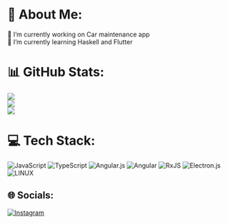 # 💫 About Me:
🔭 I’m currently working on Car maintenance app<br>🌱 I’m currently learning Haskell and Flutter

# 📊 GitHub Stats:
![](https://github-readme-stats.vercel.app/api?username=mkinitcpio&theme=default&hide_border=true&include_all_commits=true&count_private=false)<br/>
![](https://github-readme-streak-stats.herokuapp.com/?user=mkinitcpio&theme=default&hide_border=true)<br/>
![](https://github-readme-stats.vercel.app/api/top-langs/?username=mkinitcpio&theme=default&hide_border=true&include_all_commits=true&count_private=false&layout=compact)

# 💻 Tech Stack:
![JavaScript](https://img.shields.io/badge/javascript-%23323330.svg?style=flat&logo=javascript&logoColor=%23F7DF1E) ![TypeScript](https://img.shields.io/badge/typescript-%23007ACC.svg?style=flat&logo=typescript&logoColor=white) ![Angular.js](https://img.shields.io/badge/angular.js-%23E23237.svg?style=flat&logo=angularjs&logoColor=white) ![Angular](https://img.shields.io/badge/angular-%23DD0031.svg?style=flat&logo=angular&logoColor=white) ![RxJS](https://img.shields.io/badge/rxjs-%23B7178C.svg?style=flat&logo=reactivex&logoColor=white) ![Electron.js](https://img.shields.io/badge/Electron-191970?style=flat&logo=Electron&logoColor=white) ![LINUX](https://img.shields.io/badge/Linux-FCC624?style=flat&logo=linux&logoColor=black)


## 🌐 Socials:
[![Instagram](https://img.shields.io/badge/Instagram-%23E4405F.svg?logo=Instagram&logoColor=white)](https://instagram.com/mkinitcpio) 
